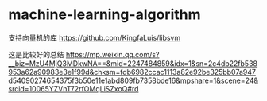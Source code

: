 # machine-learning-algorithm
支持向量机的库
https://github.com/KingfaLuis/libsvm

这是比较好的总结
https://mp.weixin.qq.com/s?__biz=MzU4MjQ3MDkwNA==&mid=2247484859&idx=1&sn=2c4db22fb538953a62a90983e3e1f99d&chksm=fdb6982ccac1113a82e92be325bb07a947d54090274654375f3b50e11e1abd809fb7358bde16&mpshare=1&scene=24&srcid=10065YZVnT72rfOMqLiSZxoQ#rd
